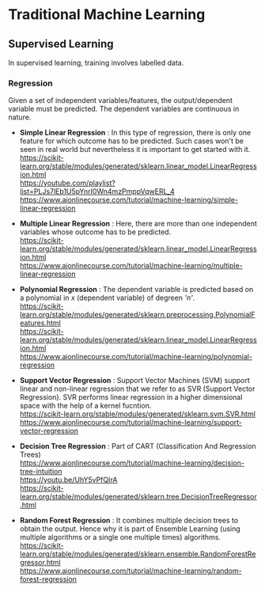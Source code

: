 # Traditional Machine Learning

## Supervised Learning
In supervised learning, training involves labelled data.
### Regression
Given a set of independent variables/features, the output/dependent variable must be predicted. The dependent variables are continuous in nature.
- **Simple Linear Regression** : In this type of regression, there is only one feature for which outcome has to be predicted. Such cases won't be seen in real world but nevertheless it is important to get started with it.  
https://scikit-learn.org/stable/modules/generated/sklearn.linear_model.LinearRegression.html  
https://youtube.com/playlist?list=PLJs7lEb1U5pYnrI0Wn4mzPmppVqwERL_4  
https://www.aionlinecourse.com/tutorial/machine-learning/simple-linear-regression 

- **Multiple Linear Regression** : Here, there are more than one independent variables whose outcome has to be predicted.  
https://scikit-learn.org/stable/modules/generated/sklearn.linear_model.LinearRegression.html  
https://www.aionlinecourse.com/tutorial/machine-learning/multiple-linear-regression 

- **Polynomial Regression** : The dependent variable is predicted based on a polynomial in *x* (dependent variable) of degreen *'n'*.  
https://scikit-learn.org/stable/modules/generated/sklearn.preprocessing.PolynomialFeatures.html  
https://scikit-learn.org/stable/modules/generated/sklearn.linear_model.LinearRegression.html  
https://www.aionlinecourse.com/tutorial/machine-learning/polynomial-regression

- **Support Vector Regression** : Support Vector Machines (SVM) support linear and non-linear regression that we refer to as SVR (Support Vector Regression). SVR performs linear regression in a higher dimensional space with the help of a kernel fucntion.  
https://scikit-learn.org/stable/modules/generated/sklearn.svm.SVR.html  
https://www.aionlinecourse.com/tutorial/machine-learning/support-vector-regression

- **Decision Tree Regression** : Part of CART (Classification And Regression Trees)  
 https://www.aionlinecourse.com/tutorial/machine-learning/decision-tree-intuition  
https://youtu.be/UhY5vPfQIrA  
https://scikit-learn.org/stable/modules/generated/sklearn.tree.DecisionTreeRegressor.html

- **Random Forest Regression** : It combines multiple decision trees to obtain the output. Hence why it is part of Ensemble Learning (using multiple algorithms or a single one multiple times) algorithms.  
https://scikit-learn.org/stable/modules/generated/sklearn.ensemble.RandomForestRegressor.html  
https://www.aionlinecourse.com/tutorial/machine-learning/random-forest-regression 
